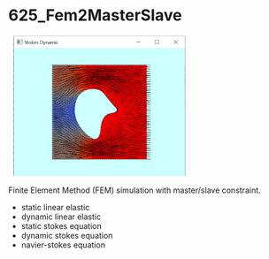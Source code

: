 # 625_Fem2MasterSlave
![](thumbnail.png)

Finite Element Method (FEM) simulation with master/slave constraint.

- static linear elastic
- dynamic linear elastic 
- static stokes equation
- dynamic stokes equation
- navier-stokes equation  